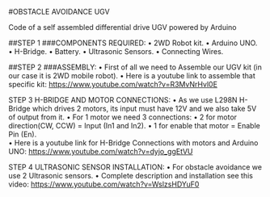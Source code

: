 #OBSTACLE  AVOIDANCE  UGV

Code of a self assembled differential drive UGV powered by Arduino


##STEP 1
###COMPONENTS REQUIRED:
    • 2WD Robot kit.
    • Arduino UNO.
    • H-Bridge.
    • Battery.
    • Ultrasonic Sensors.
    • Connecting Wires.

##STEP 2
###ASSEMBLY:
    • First of all we need to Assemble our UGV kit (in our case it is 2WD mobile robot).
    • Here is a youtube link to assemble that specific kit:
      https://www.youtube.com/watch?v=R3MvNrHvl0E

STEP 3
H-BRIDGE AND MOTOR CONNECTIONS:
    • As we use L298N H-Bridge which drives 2 motors, its input must have 12V and we also take 5V of output from it.
    • For 1 motor we need 3 connections:
    • 2 for motor direction(CW, CCW) = Input (In1 and In2).
    • 1 for enable that motor = Enable Pin (En).                      
    • Here is a youtube link for H-Bridge Connections with motors and Arduino UNO:
      https://www.youtube.com/watch?v=dyjo_ggEtVU
      
STEP 4
ULTRASONIC SENSOR  INSTALLATION:
    • For obstacle avoidance we use 2 Ultrasonic sensors.
    • Complete description and installation see this video:
      https://www.youtube.com/watch?v=WslzsHDYuF0
